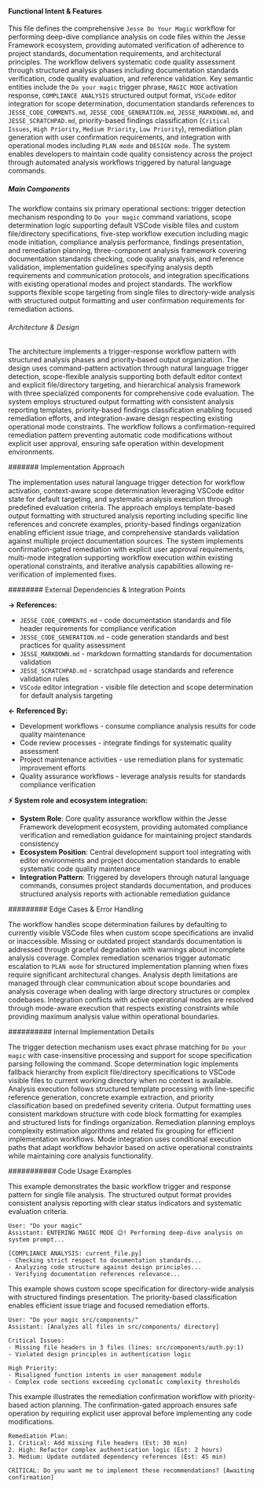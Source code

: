 <!-- CACHE_METADATA_START -->
<!-- Source File: {PROJECT_ROOT}/jesse-framework-mcp/jesse_framework_mcp/embedded_content/workflows/jesse_do_your_magic.md -->
<!-- Cached On: 2025-07-06T11:39:47.549697 -->
<!-- Source Modified: 2025-06-24T19:31:39.891821 -->
<!-- Cache Version: 1.0 -->
<!-- CACHE_METADATA_END -->

#### Functional Intent & Features

This file defines the comprehensive `Jesse Do Your Magic` workflow for performing deep-dive compliance analysis on code files within the Jesse Framework ecosystem, providing automated verification of adherence to project standards, documentation requirements, and architectural principles. The workflow delivers systematic code quality assessment through structured analysis phases including documentation standards verification, code quality evaluation, and reference validation. Key semantic entities include the `Do your magic` trigger phrase, `MAGIC MODE` activation response, `COMPLIANCE ANALYSIS` structured output format, `VSCode` editor integration for scope determination, documentation standards references to `JESSE_CODE_COMMENTS.md`, `JESSE_CODE_GENERATION.md`, `JESSE_MARKDOWN.md`, and `JESSE_SCRATCHPAD.md`, priority-based findings classification (`Critical Issues`, `High Priority`, `Medium Priority`, `Low Priority`), remediation plan generation with user confirmation requirements, and integration with operational modes including `PLAN mode` and `DESIGN mode`. The system enables developers to maintain code quality consistency across the project through automated analysis workflows triggered by natural language commands.

##### Main Components

The workflow contains six primary operational sections: trigger detection mechanism responding to `Do your magic` command variations, scope determination logic supporting default VSCode visible files and custom file/directory specifications, five-step workflow execution including magic mode initiation, compliance analysis performance, findings presentation, and remediation planning, three-component analysis framework covering documentation standards checking, code quality analysis, and reference validation, implementation guidelines specifying analysis depth requirements and communication protocols, and integration specifications with existing operational modes and project standards. The workflow supports flexible scope targeting from single files to directory-wide analysis with structured output formatting and user confirmation requirements for remediation actions.

###### Architecture & Design

The architecture implements a trigger-response workflow pattern with structured analysis phases and priority-based output organization. The design uses command-pattern activation through natural language trigger detection, scope-flexible analysis supporting both default editor context and explicit file/directory targeting, and hierarchical analysis framework with three specialized components for comprehensive code evaluation. The system employs structured output formatting with consistent analysis reporting templates, priority-based findings classification enabling focused remediation efforts, and integration-aware design respecting existing operational mode constraints. The workflow follows a confirmation-required remediation pattern preventing automatic code modifications without explicit user approval, ensuring safe operation within development environments.

####### Implementation Approach

The implementation uses natural language trigger detection for workflow activation, context-aware scope determination leveraging VSCode editor state for default targeting, and systematic analysis execution through predefined evaluation criteria. The approach employs template-based output formatting with structured analysis reporting including specific line references and concrete examples, priority-based findings organization enabling efficient issue triage, and comprehensive standards validation against multiple project documentation sources. The system implements confirmation-gated remediation with explicit user approval requirements, multi-mode integration supporting workflow execution within existing operational constraints, and iterative analysis capabilities allowing re-verification of implemented fixes.

######## External Dependencies & Integration Points

**→ References:**
- `JESSE_CODE_COMMENTS.md` - code documentation standards and file header requirements for compliance verification
- `JESSE_CODE_GENERATION.md` - code generation standards and best practices for quality assessment
- `JESSE_MARKDOWN.md` - markdown formatting standards for documentation validation
- `JESSE_SCRATCHPAD.md` - scratchpad usage standards and reference validation rules
- `VSCode` editor integration - visible file detection and scope determination for default analysis targeting

**← Referenced By:**
- Development workflows - consume compliance analysis results for code quality maintenance
- Code review processes - integrate findings for systematic quality assessment
- Project maintenance activities - use remediation plans for systematic improvement efforts
- Quality assurance workflows - leverage analysis results for standards compliance verification

**⚡ System role and ecosystem integration:**
- **System Role**: Core quality assurance workflow within the Jesse Framework development ecosystem, providing automated compliance verification and remediation guidance for maintaining project standards consistency
- **Ecosystem Position**: Central development support tool integrating with editor environments and project documentation standards to enable systematic code quality maintenance
- **Integration Pattern**: Triggered by developers through natural language commands, consumes project standards documentation, and produces structured analysis reports with actionable remediation guidance

######### Edge Cases & Error Handling

The workflow handles scope determination failures by defaulting to currently visible VSCode files when custom scope specifications are invalid or inaccessible. Missing or outdated project standards documentation is addressed through graceful degradation with warnings about incomplete analysis coverage. Complex remediation scenarios trigger automatic escalation to `PLAN mode` for structured implementation planning when fixes require significant architectural changes. Analysis depth limitations are managed through clear communication about scope boundaries and analysis coverage when dealing with large directory structures or complex codebases. Integration conflicts with active operational modes are resolved through mode-aware execution that respects existing constraints while providing maximum analysis value within operational boundaries.

########## Internal Implementation Details

The trigger detection mechanism uses exact phrase matching for `Do your magic` with case-insensitive processing and support for scope specification parsing following the command. Scope determination logic implements fallback hierarchy from explicit file/directory specifications to VSCode visible files to current working directory when no context is available. Analysis execution follows structured template processing with line-specific reference generation, concrete example extraction, and priority classification based on predefined severity criteria. Output formatting uses consistent markdown structure with code block formatting for examples and structured lists for findings organization. Remediation planning employs complexity estimation algorithms and related fix grouping for efficient implementation workflows. Mode integration uses conditional execution paths that adapt workflow behavior based on active operational constraints while maintaining core analysis functionality.

########### Code Usage Examples

This example demonstrates the basic workflow trigger and response pattern for single file analysis. The structured output format provides consistent analysis reporting with clear status indicators and systematic evaluation criteria.

```
User: "Do your magic"
Assistant: ENTERING MAGIC MODE 😉! Performing deep-dive analysis on system prompt...

[COMPLIANCE ANALYSIS: current_file.py]
- Checking strict respect to documentation standards...
- Analyzing code structure against design principles...
- Verifying documentation references relevance...
```

This example shows custom scope specification for directory-wide analysis with structured findings presentation. The priority-based classification enables efficient issue triage and focused remediation efforts.

```
User: "Do your magic src/components/"
Assistant: [Analyzes all files in src/components/ directory]

Critical Issues:
- Missing file headers in 3 files (lines: src/components/auth.py:1)
- Violated design principles in authentication logic

High Priority:
- Misaligned function intents in user management module
- Complex code sections exceeding cyclomatic complexity thresholds
```

This example illustrates the remediation confirmation workflow with priority-based action planning. The confirmation-gated approach ensures safe operation by requiring explicit user approval before implementing any code modifications.

```
Remediation Plan:
1. Critical: Add missing file headers (Est: 30 min)
2. High: Refactor complex authentication logic (Est: 2 hours)
3. Medium: Update outdated dependency references (Est: 45 min)

CRITICAL: Do you want me to implement these recommendations? [Awaiting confirmation]
```